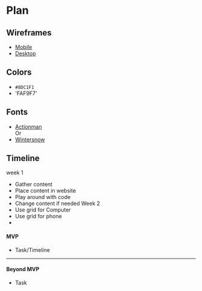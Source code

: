 # Plan

## Wireframes
* [Mobile]()
* [Desktop]()

## Colors
* `#8DC1F1`
* 'FAF9F7'

## Fonts
* [Actionman](https://www.fontpair.co/fonts/actionman)  
Or
* [Wintersnow](https://www.fontpair.co/fonts/wintersnow)

## Timeline
week 1  
* Gather content
* Place content in website
* Play around with code
* Change content if needed
Week 2
* Use grid for Computer
* Use grid for phone
*  
#### MVP

* Task/Timeline

---

#### Beyond MVP

* Task
